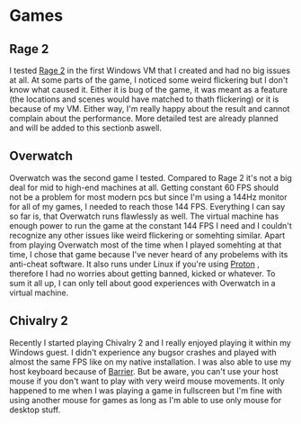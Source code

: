 # Games
## Rage 2
I tested [Rage 2](https://bethesda.net/en/game/rage2) in the first Windows VM that I created and had no big issues at all. At some parts of the game, I noticed some weird flickering but I don't know what caused it. Either it is bug of the
game, it was meant as a feature (the locations and scenes would have matched to thath flickering) or it is because of my
VM. Either way, I'm really happy about the result and cannot complain about the performance. More detailed test are
already planned and will be added to this sectionb aswell.

## Overwatch
Overwatch was the second game I tested. Compared to Rage 2 it's not a big deal for mid to high-end
machines at all. Getting constant 60 FPS should not be a problem for most modern pcs but since I'm
using a 144Hz monitor for all of my games, I needed to reach those 144 FPS. Everything I can say
so far is, that Overwatch runs flawlessly as well. The virtual machine has enough  power to run
the game at the constant 144 FPS I need and I couldn't recognize any other issues like weird
flickering or somehting similar. Apart from playing Overwatch most of the time when I played
somehting at that time, I chose that game because I've never heard of any probelems with its
anti-cheat software. It also runs under Linux if you're using [Proton](https://www.protondb.com/)
, therefore I had no worries about getting banned, kicked or whatever. To sum it all up, I can
only tell about good experiences with Overwatch in a virtual machine.

## Chivalry 2
Recently I started playing Chivalry 2 and I really enjoyed playing it within my Windows guest. I didn't experience any
bugsor crashes and played with almost the same FPS like on my native installation. I was also able to use my host
keyboard because of [Barrier](passthrough/extra/mouse-sharing.md#Barrier). But be aware, you can't use your host mouse
if you don't want to play with very weird mouse movements. It only happened to me when I was playing a game in fullscreen
but I'm fine with using another mouse for games as long as I'm able to use only mouse for desktop stuff.